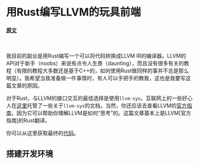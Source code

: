 # 用Rust编写LLVM的玩具前端  

#### [原文](https://blog.ulysse.io/post/a-toy-front-end-for-llvm-written-in-rust/) 

</br>

我目前的副业是用Rust编写一个可以将代码转换成LLVM IR的编译器。LLVM的API对于新手（noobs）来说有点令人生畏（daunting），而且没有很多有关的教程（有限的教程大多数还是基于C++的，如何使用Rust做同样的事并不总是那么明显）。我希望当我准备做一件事情时，有人可以手把手的教我，这也是我要写这篇文章的原因。

对于Rust，与LLVM的接口交互的最佳选择是使用`llvm-sys`。互联网上的一些好心人在[这里](http://rustdoc.taricorp.net/llvm-sys/llvm_sys/)托管了一些关于`llvm-sys`的文档。当然，你还应该去查看LLVM的[官方指南](http://llvm.org/docs/tutorial/LangImpl01.html)，因为它可以帮助你理解LLVM是如何“思考”的。这篇文章基本上是LLVM[官方指南]的Rust翻译。

你可以从这里获取最终的[代码](https://github.com/ucarion/llvm-rust-getting-started)。

## 搭建开发环境